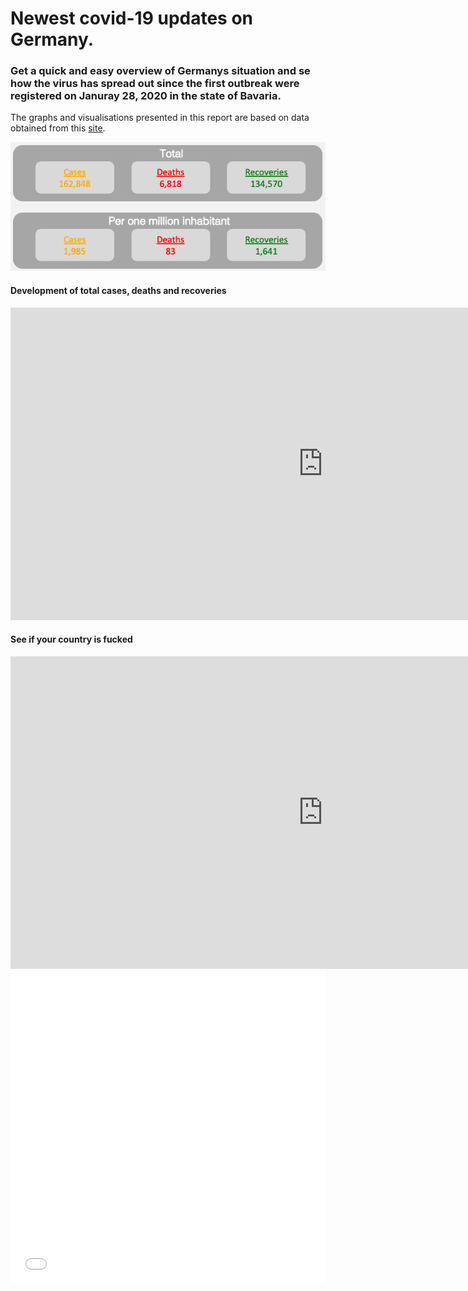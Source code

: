 # Newest covid-19 updates on Germany.

### Get a quick and easy overview of Germanys situation and se how the virus has spread out since the first outbreak were registered on Januray 28, 2020 in the state of Bavaria. 
The graphs and visualisations presented in this report are based on data obtained from this [site](https://www.kaggle.com/headsortails/covid19-tracking-germany?fbclid=IwAR2ouNxb53Z-Mk4emTUpdZog9Uhm02krlCW0yC4woPArAbeF2lt5HyraS-4#covid_de.csv).

<p align="center">
  <img width="700" src="BAN1.png">
</p>

#### Development of total cases, deaths and recoveries
<iframe src="https://theisgregersen.github.io/Covid-19-DE/oversigtbyday.html" sandbox="allow-same-origin allow-scripts" width="1000" height="500" scrolling="no" seamless="seamless" frameborder="0"> </iframe>

#### See if your country is fucked
<iframe src="https://theisgregersen.github.io/Covid-19-DE/test1234-2.html" sandbox="allow-same-origin allow-scripts" width="1000" height="500" scrolling="no" seamless="seamless" frameborder="0"> </iframe>



<iframe src="/CasesPer100K.html" sandbox="allow-same-origin allow-scripts" width="100%" height="500" scrolling="no" seamless="seamless" frameborder="0"> </iframe>
